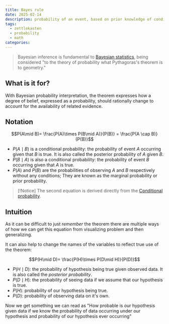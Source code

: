 ```yaml
---
title: Bayes rule
date: 2025-02-14
description: probability of an event, based on prior knowledge of conditions
tags:
  - zettlekasten
  - probability
  - math
categories:
---
```


> Bayesian inference is fundamental to [Bayesian statistics](Bayesian%20statistics), being considered "to the theory of probability what Pythagoras's theorem is to geometry."

## What is it for?

With Bayesian probability interpretation, the theorem expresses how a degree of belief, expressed as a probability, should rationally change to account for the availability of related evidence. 

## Notation

$$P(A\mid B)= \frac{P(A)\times P(B\mid A)}{P(B)} = \frac{P(A \cap B)}{P(B)}$$

- $P(A\mid B)$ is a conditional probability: the probability of event $A$ occurring given that $B$ is true. It is also called the posterior probability of $A$ given $B$.
- $P(B\mid A)$ is also a conditional probability: the probability of event $B$ occurring given that $A$ is true.
- $P(A)$ and $P(B)$ are the probabilities of observing $A$ and $B$ respectively without any conditions; They are known as the marginal probability or prior probability.

> [!Notice]
> The second equation is derived directly from the [Conditional probability](Conditional%20probability.md).

## Intuition

As it can be difficult to just *remember* the theorem there are multiple ways of
how we can get this equation from visualizing problem and then generalizing.

It can also help to change the names of the variables to reflect true use of the theorem:

$$P(H\mid D)= \frac{P(H)\times P(D\mid H)}{P(D)}$$

- $P(H\mid D)$: the probability of hypothesis being true given observed data. It is also called the *posterior probability*.
- $P(D\mid H)$: the probability of seeing data if we assume that our hypothesis is true.
- $P(H)$: probability of our hypothesis being true.
- $P(D)$: probability of observing data on it's own.

Now we get something we can read as "How probable is our hypothesis given data
if we know the probability of data occurring under our hypothesis and
probability of our hypothesis ever occurring"
